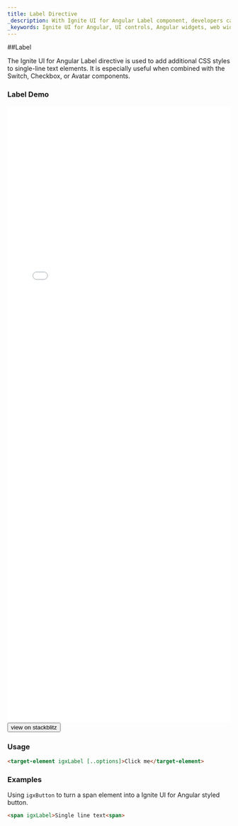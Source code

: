 ```yaml
---
title: Label Directive
_description: With Ignite UI for Angular Label component, developers can create single-line text elements to add additional CSS styles and integrate with other controls.
_keywords: Ignite UI for Angular, UI controls, Angular widgets, web widgets, UI widgets, Angular, Native Angular Components Suite, Native Angular Controls, Native Angular Components Library, Angular Label components, Angular Label controls
---
```


##Label
<p class="highlight">The Ignite UI for Angular Label directive is used to add additional CSS styles to single-line text elements. It is especially useful when combined with the Switch, Checkbox, or Avatar components.</p>
<div class="divider"></div>

### Label Demo
<div class="sample-container loading" style="height:1390px">
    <iframe id="form-elements-sample-iframe" src='{environment:demosBaseUrl}/form-elements' width="100%" height="100%" seamless frameBorder="0" onload="onSampleIframeContentLoaded(this);"></iframe>
</div>
<div>
<button data-localize="stackblitz" class="stackblitz-btn" data-iframe-id="form-elements-sample-iframe" data-demos-base-url="{environment:demosBaseUrl}">view on stackblitz</button>
</div>
<div class="divider--half"></div>

### Usage
```html
<target-element igxLabel [..options]>Click me</target-element>
```
<div class="divider--half"></div>

### Examples

Using `igxButton` to turn a span element into a Ignite UI for Angular styled button.
```html
<span igxLabel>Single line text<span>
```
<div class="divider--half"></div>
